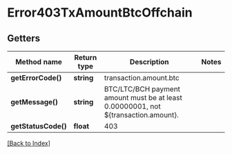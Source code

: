 # Error403TxAmountBtcOffchain

## Getters

Method name | Return type | Description | Notes
------------ | ------------- | ------------- | -------------
**getErrorCode()** | **string** | transaction.amount.btc |
**getMessage()** | **string** | BTC/LTC/BCH payment amount must be at least 0.00000001, not ${transaction.amount}. |
**getStatusCode()** | **float** | 403 |

[[Back to Index]](../index.md)
